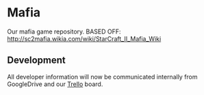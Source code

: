 # Mafia
Our mafia game repository.
BASED OFF: http://sc2mafia.wikia.com/wiki/StarCraft_II_Mafia_Wiki

## Development
All developer information will now be communicated internally from GoogleDrive and our [Trello](http://trello.com/mob26) board.
